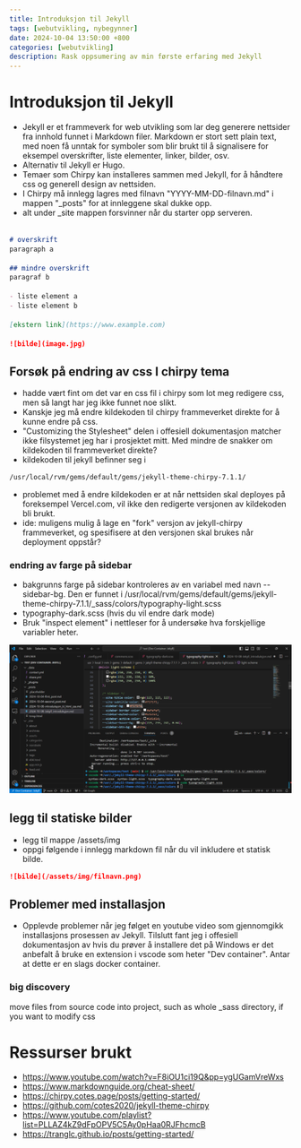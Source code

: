 ```yaml
---
title: Introduksjon til Jekyll
tags: [webutvikling, nybegynner]
date: 2024-10-04 13:50:00 +800
categories: [webutvikling]
description: Rask oppsumering av min første erfaring med Jekyll
---
```


# Introduksjon til Jekyll
- Jekyll er et frammeverk for web utvikling som lar deg generere nettsider fra innhold funnet i Markdown filer. Markdown er stort sett plain text, med noen få unntak for symboler som blir brukt til å signalisere for eksempel overskrifter, liste elementer, linker, bilder, osv.
- Alternativ til Jekyll er Hugo.
- Temaer som Chirpy kan installeres sammen med Jekyll, for å håndtere css og generell design av nettsiden.
- I Chirpy må innlegg lagres med filnavn "YYYY-MM-DD-filnavn.md" i mappen "_posts" for at innleggene skal dukke opp.
- alt under _site mappen forsvinner når du starter opp serveren.

```markdown

# overskrift
paragraph a

## mindre overskrift
paragraf b

- liste element a
- liste element b

[ekstern link](https://www.example.com)

![bilde](image.jpg)

```

## Forsøk på endring av css I chirpy tema
- hadde vært fint om det var en css fil i chirpy som lot meg redigere css, men så langt har jeg ikke funnet noe slikt. 
- Kanskje jeg må endre kildekoden til chirpy frammeverket direkte for å kunne endre på css.
- "Customizing the Stylesheet" delen i offesiell dokumentasjon matcher ikke filsystemet jeg har i prosjektet mitt. Med mindre de snakker om kildekoden til frammeverket direkte? 
- kildekoden til jekyll befinner seg i
```bash
/usr/local/rvm/gems/default/gems/jekyll-theme-chirpy-7.1.1/
```

- problemet med å endre kildekoden er at når nettsiden skal deployes på foreksempel Vercel.com, vil ikke den redigerte versjonen av kildekoden bli brukt.
- ide: muligens mulig å lage en "fork" versjon av jekyll-chirpy frammeverket, og spesifisere at den versjonen skal brukes når deployment oppstår?

### endring av farge på sidebar
- bakgrunns farge på sidebar kontroleres av en variabel med navn --sidebar-bg. Den er funnet i /usr/local/rvm/gems/default/gems/jekyll-theme-chirpy-7.1.1/_sass/colors/typography-light.scss
- typography-dark.scss (hvis du vil endre dark mode)
- Bruk "inspect element" i nettleser for å undersøke hva forskjellige variabler heter.

![bilde](/assets/img/skjermbilde.png)


## legg til statiske bilder
- legg til mappe /assets/img
- oppgi følgende i innlegg markdown fil når du vil inkludere et statisk bilde.

```markdown
![bilde](/assets/img/filnavn.png)
```


## Problemer med installasjon
- Opplevde problemer når jeg følget en youtube video som gjennomgikk installasjons prosessen av Jekyll. Tilslutt fant jeg i offesiell dokumentasjon av hvis du prøver å installere det på Windows er det anbefalt å bruke en extension i vscode som heter "Dev container". Antar at dette er en slags docker container.


### big discovery

move files from source code into project, such as whole _sass directory, if you want to modify css

# Ressurser brukt
- https://www.youtube.com/watch?v=F8iOU1ci19Q&pp=ygUGamVreWxs
- https://www.markdownguide.org/cheat-sheet/
- https://chirpy.cotes.page/posts/getting-started/
- https://github.com/cotes2020/jekyll-theme-chirpy
- https://www.youtube.com/playlist?list=PLLAZ4kZ9dFpOPV5C5Ay0pHaa0RJFhcmcB
- https://tranglc.github.io/posts/getting-started/
